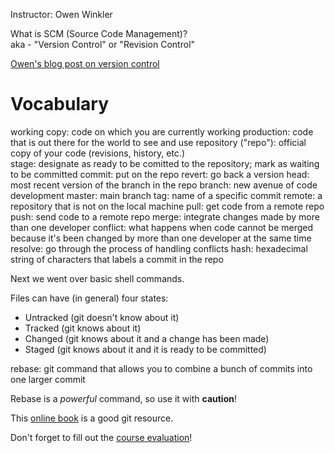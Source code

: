 Instructor: Owen Winkler

What is SCM (Source Code Management)?  
aka - "Version Control" or "Revision Control"

[Owen's blog post on version control](http://redalt.com/5-reasons-you-should-be-using-version-control "5 Reasons You Should Be Using Version Control")

# Vocabulary

working copy: code on which you are currently working
production: code that is out there for the world to see and use
repository ("repo"): official copy of your code (revisions, history, etc.)  
stage: designate as ready to be comitted to the repository; mark as waiting to be committed
commit: put on the repo
revert: go back a version
head: most recent version of the branch in the repo
branch: new avenue of code development
master: main branch
tag: name of a specific commit
remote: a repository that is not on the local machine
pull: get code from a remote repo
push: send code to a remote repo
merge: integrate changes made by more than one developer
conflict: what happens when code cannot be merged because it's been changed by more than one developer at the same time
resolve: go through the process of handling conflicts
hash: hexadecimal string of characters that labels a commit in the repo

Next we went over basic shell commands.

Files can have (in general) four states: 
- Untracked (git doesn't know about it)
- Tracked (git knows about it)
- Changed (git knows about it and a change has been made)
- Staged (git knows about it and it is ready to be committed)

rebase: git command that allows you to combine a bunch of commits into one larger commit

Rebase is a *powerful* command, so use it with **caution**!

This [online book](http://git-scm.com/book "Pro Git") is a good git resource.

Don't forget to fill out the [course evaluation](http://ph.ly/gdi-scm "Source Control Management Feedback")!